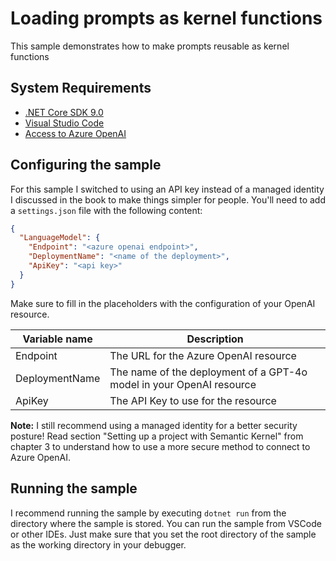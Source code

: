 ﻿# Loading prompts as kernel functions

This sample demonstrates how to make prompts reusable as kernel functions 

## System Requirements

- [.NET Core SDK 9.0](https://dotnet.microsoft.com/download)
- [Visual Studio Code](https://code.visualstudio.com/download)
- [Access to Azure OpenAI](https://learn.microsoft.com/en-us/azure/ai-services/openai/how-to/create-resource?pivots=web-portal)

## Configuring the sample

For this sample I switched to using an API key instead of a managed identity I discussed in the book
to make things simpler for people. You'll need to  add a `settings.json` file with the following content:

```json
{
  "LanguageModel": {
    "Endpoint": "<azure openai endpoint>",
    "DeploymentName": "<name of the deployment>",
    "ApiKey": "<api key>"
  }
}
```

Make sure to fill in the placeholders with the configuration of your OpenAI resource.

| Variable name  | Description                                                          |
|----------------|----------------------------------------------------------------------|
| Endpoint       | The URL for the Azure OpenAI resource                                |
| DeploymentName | The name of the deployment of a GPT-4o model in your OpenAI resource |
| ApiKey         | The API Key to use for the resource                                  |

**Note:** I still recommend using a managed identity for a better security posture! Read section "Setting up a project with
Semantic Kernel" from chapter 3 to understand how to use a more secure method to connect to Azure OpenAI.

 ## Running the sample

I recommend running the sample by executing `dotnet run` from the directory where the sample is stored.
You can run the sample from VSCode or other IDEs. Just make sure that you set the root directory of the sample
as the working directory in your debugger.